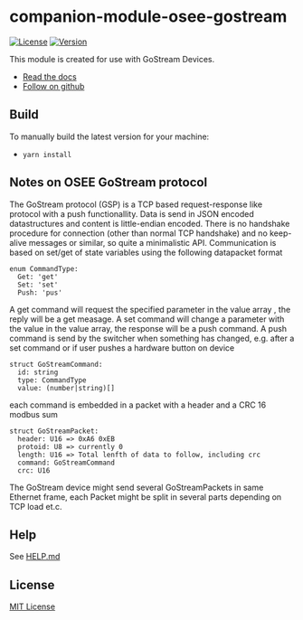 # companion-module-osee-gostream

[![License](https://img.shields.io/github/license/bitfocus/companion-module-osee-gostream)](https://github.com/bitfocus/companion-module-osee-gostream/blob/main/LICENSE)
[![Version](https://img.shields.io/github/v/release/bitfocus/companion-module-osee-gostream)](https://github.com/bitfocus/companion-module-osee-gostream/releases)

This module is created for use with GoStream Devices.

- [Read the docs](./How%20to%20connect%20to%20computer%20software%20and%20companion.pdf)
- [Follow on github](https://github.com/bitfocus/companion-module-osee-gostream)

## Build

To manually build the latest version for your machine:

- `yarn install`

## Notes on OSEE GoStream protocol

The GoStream protocol (GSP) is a TCP based request-response like protocol with a push functionallity. Data is send in JSON encoded datastructures and content is little-endian encoded.
There is no handshake procedure for connection (other than normal TCP handshake) and no keep-alive messages or similar, so quite a minimalistic API.
Communication is based on set/get of state variables using the following datapacket format

```
enum CommandType:
  Get: 'get'
  Set: 'set'
  Push: 'pus'
```

A get command will request the specified parameter in the value array , the reply will be a get measage.
A set command will change a parameter with the value in the value array, the response will be a push command. 
A push command is send by the switcher when something has changed, e.g. after a set command or if user pushes a hardware button on device

```
struct GoStreamCommand:
  id: string    
  type: CommandType
  value: (number|string)[]
```

each command is embedded in a packet with a header and a CRC 16 modbus sum

```
struct GoStreamPacket:
  header: U16 => 0xA6 0xEB
  protoid: U8 => currently 0
  length: U16 => Total lenfth of data to follow, including crc
  command: GoStreamCommand
  crc: U16
```

The GoStream device might send several GoStreamPackets in same Ethernet frame, each Packet might be split in several parts depending on TCP load et.c.

## Help

See [HELP.md](./companion/HELP.md)

## License

[MIT License](./LICENSE)

